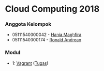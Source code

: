 # Cloud Computing 2018

### Anggota Kelompok
- 05111540000042 - [Hania Maghfira](https://github.com/hmaghfira)
- 05111540000174 - [Ronald Andrean](https://github.com/ronald-sumbayak)

### Modul
- 1: [Vagrant](/modul1) ([Tugas](/vagrant/tugas))
